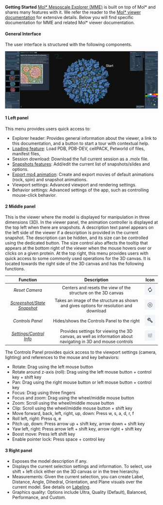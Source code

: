 ﻿**Getting Started**
[Mol\* Mesoscale Explorer (MME)](https://molstar.org/me/) is built on top of Mol\* and shares many features with it. We refer the reader to the [Mol\* viewer documentation](https://molstar.org/viewer-docs/) for extensive details. Below you will find specific documentation for MME and related Mol\* viewer documentation.

#### **General Interface**
The user interface is structured with the following components.

![General interface](./img/generalinterfaceME.png)

#### **1 Left panel**

This menu provides users quick access to:

- Explorer header: Provides general information about the viewer, a link to this documentation, and a button to start a tour with contextual help.
- [Loading feature](fileformat.md): Load PDB, PDB-DEV, cellPACK, Petworld cif files, manifest files, 
- Session download: Download the full current session as a .molx file.
- [Snapshots features](snapshot.md): Add/edit the current list of snapshots/slides and options.
- [Export mp4 animation](Images_Movies.md): Create and export movies of default animations (rock, spin) and snapshot animations.
- Viewport settings: Advanced viewport and rendering settings.
- Behavior settings: Advanced settings of the app, such as controlling mouse-click behavior.

#### **2 Middle panel**

This is the viewer where the model is displayed for manipulation in three dimensions (3D). In the viewer panel, the animation controller is displayed at the top left when there are snapshots. A description text panel appears on the left side of the viewer if a description is provided in the current snapshot. The description can be hidden, and its size can be controlled using the dedicated button. The size control also affects the tooltip that appears at the bottom right of the viewer when the mouse hovers over or clicks on a given protein. At the top right, this menu provides users with quick access to some commonly used operations for the 3D canvas. It is located towards the right side of the 3D canvas and has the following functions.

|**Function**|**Description**|**Icon**|
| :-: | :-: | :-: |
|*Reset Camera*|Centers and resets the view of the structure on the 3D canvas| ![](./img/resetcameraicon.png)|
|[*Screenshot/State Snapshot*](Images_Movies.md)|Takes an image of the structure as shown and gives options for resolution and download| ![](./img/screenshoticon.png)|
|*Controls Panel*|Hides/shows the Controls Panel to the right| ![](./img/controlpanelicon.png)|
|[*Settings/Control Info*](viewport.md)|Provides settings for viewing the 3D canvas, as well as information about navigating in 3D and mouse controls| ![](./img/settingsicon.png)|

The Controls Panel provides quick access to the viewport settings (camera, lighting) and references to the mouse and key behaviors:

- Rotate: Drag using the left mouse button
- Rotate around z-axis (roll): Drag using the left mouse button + control key + shift key
- Pan: Drag using the right mouse button or left mouse button + control key
- Focus: Drag using three fingers
- Focus and zoom: Drag using the wheel/middle mouse button
- Zoom: Scroll using the wheel/middle mouse button
- Clip: Scroll using the wheel/middle mouse button + shift key
- Move forward, back, left, right, up, down: Press w, s, a, d, r, f
- Roll left, right: Press q, e
- Pitch up, down: Press arrow up + shift key, arrow down + shift key
- Yaw left, right: Press arrow left + shift key, arrow right + shift key
- Boost move: Press left shift key
- Enable pointer lock: Press space + control key

#### **3 Right panel**

- Exposes the model description if any.
- Displays the current selection settings and information. To select, use shift + left click either on the 3D canvas or in the tree hierarchy.
- Measurements: Given the current selection, you can create Label, Distance, Angle, Dihedral, Orientation, and Plane visuals over the current model. See details on [Labeling](measurements.md).
- Graphics quality: Options include Ultra, Quality (Default), Balanced, Performance, and Custom.